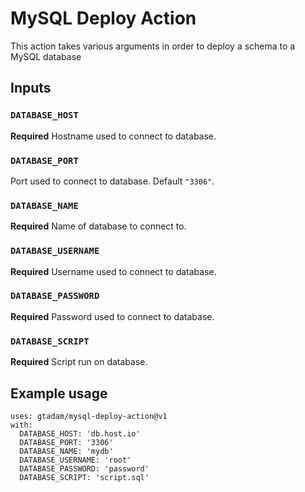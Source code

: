 # MySQL Deploy Action

This action takes various arguments in order to deploy a schema to a MySQL database

## Inputs

### `DATABASE_HOST`

**Required** Hostname used to connect to database.

### `DATABASE_PORT`

Port used to connect to database. Default `"3306"`.

### `DATABASE_NAME`

**Required** Name of database to connect to.

### `DATABASE_USERNAME`

**Required** Username used to connect to database.

### `DATABASE_PASSWORD`

**Required** Password used to connect to database.

### `DATABASE_SCRIPT`

**Required** Script run on database.

## Example usage

```
uses: gtadam/mysql-deploy-action@v1
with:
  DATABASE_HOST: 'db.host.io'
  DATABASE_PORT: '3306'
  DATABASE_NAME: 'mydb'
  DATABASE_USERNAME: 'root'
  DATABASE_PASSWORD: 'password'
  DATABASE_SCRIPT: 'script.sql'
```